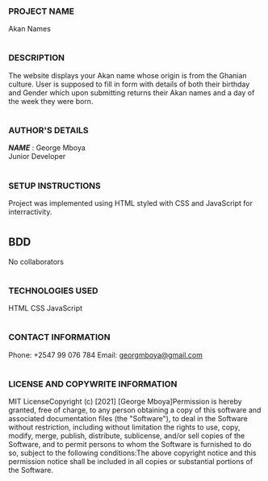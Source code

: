 ### PROJECT NAME

Akan Names

#

### DESCRIPTION

The website displays your Akan name whose origin is from the Ghanian culture. User is supposed to fill in form with details of both their birthday and Gender which upon submitting returns their Akan names and a day of the week they were born.

#

### AUTHOR'S DETAILS

**_NAME_** : George Mboya
<br>
Junior Developer

#

### SETUP INSTRUCTIONS

Project was implemented using HTML styled with CSS and JavaScript for interractivity.

#

## BDD

No collaborators

#

### TECHNOLOGIES USED

HTML CSS JavaScript

#

### CONTACT INFORMATION

Phone: +2547 99 076 784
Email: georgmboya@gmail.com

#

### LICENSE AND COPYWRITE INFORMATION

MIT License​Copyright (c) [2021] [George Mboya]​Permission is hereby granted, free of charge, to any person obtaining a copy of this software and associated documentation files (the "Software"), to deal in the Software without restriction, including without limitation the rights to use, copy, modify, merge, publish, distribute, sublicense, and/or sell copies of the Software, and to permit persons to whom the Software is furnished to do so, subject to the following conditions:​The above copyright notice and this permission notice shall be included in all copies or substantial portions of the Software.
